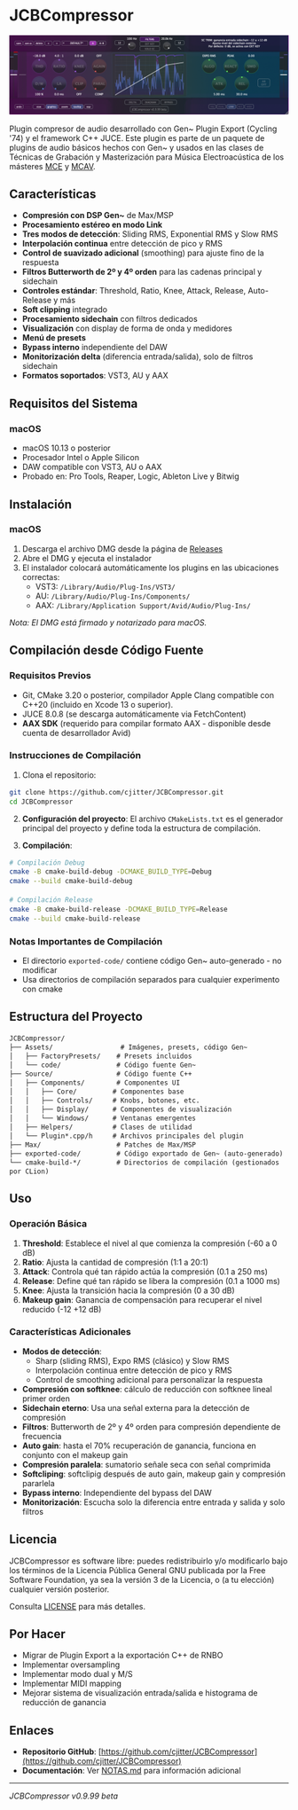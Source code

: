 # JCBCompressor

![JCBCompressor Interface](screenshot.png)

Plugin compresor de audio desarrollado con Gen~ Plugin Export (Cycling '74) y el framework C++ JUCE. Este plugin es parte de un paquete de plugins de audio básicos hechos con Gen~ y usados en las clases de Técnicas de Grabación y Masterización para Música Electroacústica de los másteres [MCE](https://katarinagurska.com/curso-of/master-de-composicion-electroacustica-mce/) y [MCAV](https://katarinagurska.com/curso-of/master-composicion-medios-audiovisuales-mcav/).

## Características

- **Compresión con DSP Gen~** de Max/MSP
- **Procesamiento estéreo en modo Link**
- **Tres modos de detección**: Sliding RMS, Exponential RMS y Slow RMS
- **Interpolación continua** entre detección de pico y RMS
- **Control de suavizado adicional** (smoothing) para ajuste fino de la respuesta
- **Filtros Butterworth de 2º y 4º orden** para las cadenas principal y sidechain
- **Controles estándar**: Threshold, Ratio, Knee, Attack, Release, Auto-Release y más
- **Soft clipping** integrado
- **Procesamiento sidechain** con filtros dedicados
- **Visualización** con display de forma de onda y medidores
- **Menú de presets**
- **Bypass interno** independiente del DAW
- **Monitorización delta** (diferencia entrada/salida), solo de filtros sidechain
- **Formatos soportados**: VST3, AU y AAX

## Requisitos del Sistema

### macOS
- macOS 10.13 o posterior
- Procesador Intel o Apple Silicon
- DAW compatible con VST3, AU o AAX
- Probado en: Pro Tools, Reaper, Logic, Ableton Live y Bitwig

## Instalación

### macOS
1. Descarga el archivo DMG desde la página de [Releases](https://github.com/cjitter/JCBComp/releases)
2. Abre el DMG y ejecuta el instalador
3. El instalador colocará automáticamente los plugins en las ubicaciones correctas:
   - VST3: `/Library/Audio/Plug-Ins/VST3/`
   - AU: `/Library/Audio/Plug-Ins/Components/`
   - AAX: `/Library/Application Support/Avid/Audio/Plug-Ins/`

*Nota: El DMG está firmado y notarizado para macOS.*

## Compilación desde Código Fuente

### Requisitos Previos
- Git, CMake 3.20 o posterior, compilador Apple Clang compatible con C++20 (incluido en Xcode 13 o superior).
- JUCE 8.0.8 (se descarga automáticamente via FetchContent)
- **AAX SDK** (requerido para compilar formato AAX - disponible desde cuenta de desarrollador Avid)

### Instrucciones de Compilación

1. Clona el repositorio:
```bash
git clone https://github.com/cjitter/JCBCompressor.git
cd JCBCompressor
```

2. **Configuración del proyecto**: El archivo `CMakeLists.txt` es el generador principal del proyecto y define toda la estructura de compilación.

3. **Compilación**:
```bash
# Compilación Debug
cmake -B cmake-build-debug -DCMAKE_BUILD_TYPE=Debug
cmake --build cmake-build-debug

# Compilación Release
cmake -B cmake-build-release -DCMAKE_BUILD_TYPE=Release
cmake --build cmake-build-release
```

### Notas Importantes de Compilación
- El directorio `exported-code/` contiene código Gen~ auto-generado - no modificar
- Usa directorios de compilación separados para cualquier experimento con cmake

## Estructura del Proyecto

```
JCBCompressor/
├── Assets/                 # Imágenes, presets, código Gen~
│   ├── FactoryPresets/    # Presets incluidos
│   └── code/              # Código fuente Gen~
├── Source/                # Código fuente C++
│   ├── Components/        # Componentes UI
│   │   ├── Core/         # Componentes base
│   │   ├── Controls/     # Knobs, botones, etc.
│   │   ├── Display/      # Componentes de visualización
│   │   └── Windows/      # Ventanas emergentes
│   ├── Helpers/          # Clases de utilidad
│   └── Plugin*.cpp/h     # Archivos principales del plugin
├── Max/                   # Patches de Max/MSP
├── exported-code/         # Código exportado de Gen~ (auto-generado)
└── cmake-build-*/         # Directorios de compilación (gestionados por CLion)
```

## Uso

### Operación Básica
1. **Threshold**: Establece el nivel al que comienza la compresión (-60 a 0 dB)
2. **Ratio**: Ajusta la cantidad de compresión (1:1 a 20:1)
3. **Attack**: Controla qué tan rápido actúa la compresión (0.1 a 250 ms)
4. **Release**: Define qué tan rápido se libera la compresión (0.1 a 1000 ms)
5. **Knee**: Ajusta la transición hacia la compresión (0 a 30 dB)
6. **Makeup gain**: Ganancia de compensación para recuperar el nivel reducido (-12 +12 dB)

### Características Adicionales
- **Modos de detección**:
  - Sharp (sliding RMS), Expo RMS (clásico) y Slow RMS
  - Interpolación continua entre detección de pico y RMS
  - Control de smoothing adicional para personalizar la respuesta
- **Compresión con softknee**: cálculo de reducción con softknee lineal primer orden
- **Sidechain eterno**: Usa una señal externa para la detección de compresión
- **Filtros**: Butterworth de 2º y 4º orden para compresión dependiente de frecuencia
- **Auto gain**: hasta el 70% recuperación de ganancia, funciona en conjunto con el makeup gain
- **Compresión paralela**: sumatorio señale seca con señal comprimida
- **Softcliping**: softclipig después de auto gain, makeup gain y compresión pararlela
- **Bypass interno**: Independiente del bypass del DAW
- **Monitorización**: Escucha solo la diferencia entre entrada y salida y solo filtros

## Licencia

JCBCompressor es software libre: puedes redistribuirlo y/o modificarlo bajo los términos de la Licencia Pública General GNU publicada por la Free Software Foundation, ya sea la versión 3 de la Licencia, o (a tu elección) cualquier versión posterior.

Consulta [LICENSE](LICENSE) para más detalles.

## Por Hacer

- Migrar de Plugin Export a la exportación C++ de RNBO
- Implementar oversampling
- Implementar modo dual y M/S
- Implementar MIDI mapping
- Mejorar sistema de visualización entrada/salida e histograma de reducción de ganancia

## Enlaces

- **Repositorio GitHub**: [https://github.com/cjitter/JCBCompressor](https://github.com/cjitter/JCBCompressor)
- **Documentación**: Ver [NOTAS.md](NOTAS.md) para información adicional

---

*JCBCompressor v0.9.99 beta*